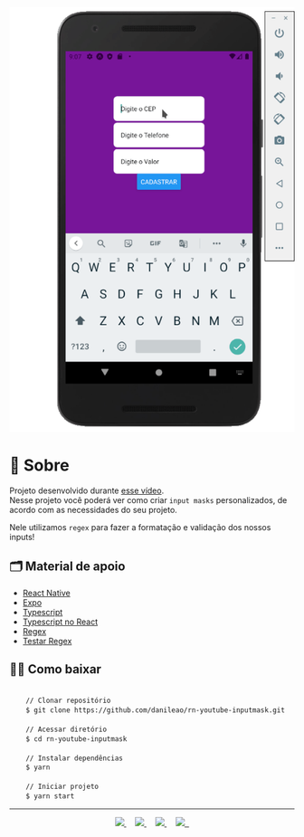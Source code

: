<p align="center">
    <img src="demo.gif">
</p>

# 🔖 Sobre

Projeto desenvolvido durante <a href="https://youtu.be/tKZ8ku8ZnW4">esse vídeo</a>.
<br/>
Nesse projeto você poderá ver como criar `input masks` personalizados, de acordo com as necessidades do seu projeto.

Nele utilizamos `regex` para fazer a formatação e validação dos nossos inputs!

## 🗂 Material de apoio

- [React Native](https://reactnative.dev)
- [Expo](https://expo.io)
- [Typescript](https://www.typescriptlang.org/)
- [Typescript no React](https://github.com/typescript-cheatsheets/react-typescript-cheatsheet)
- [Regex](https://developer.mozilla.org/pt-BR/docs/Web/JavaScript/Reference/Global_Objects/RegExp)
- [Testar Regex](https://regexr.com)

## 👍🏻 Como baixar

```bash

    // Clonar repositório
    $ git clone https://github.com/danileao/rn-youtube-inputmask.git

    // Acessar diretório
    $ cd rn-youtube-inputmask

    // Instalar dependências
    $ yarn

    // Iniciar projeto
    $ yarn start
```

---

<p align="center">  
<a target="_blank" href="https://www.youtube.com/danieleleaoevangelista">
<img src="https://raw.githubusercontent.com/danileao/nlw2/master/public/yout.png">
</a> &nbsp; &nbsp;

<a target="_blank" href="https://www.instagram.com/dani_leao/">
<img src="https://raw.githubusercontent.com/danileao/nlw2/master/public/_instagram.png">
</a> &nbsp; &nbsp;

<a target="_blank" href="https://twitter.com/danieleleao">
<img src="https://raw.githubusercontent.com/danileao/nlw2/master/public/_twitter.png">
</a> &nbsp; &nbsp;

<a target="_blank" href="https://www.linkedin.com/in/daniele-leão-evangelista-5540ab25/">
<img src="https://raw.githubusercontent.com/danileao/nlw2/master/public/_linkedin.png"> &nbsp;
</a>
</p>
